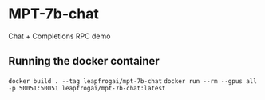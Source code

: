 # MPT-7b-chat

Chat + Completions RPC demo

## Running the docker container

`docker build . --tag leapfrogai/mpt-7b-chat`
`docker run --rm --gpus all -p 50051:50051 leapfrogai/mpt-7b-chat:latest`
